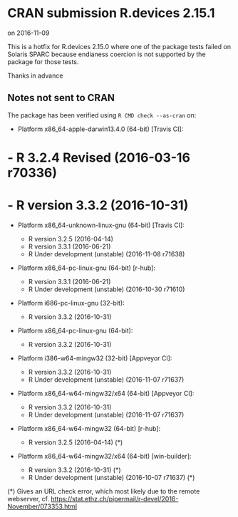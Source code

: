 # CRAN submission R.devices 2.15.1
on 2016-11-09

This is a hotfix for R.devices 2.15.0 where one of the package
tests failed on Solaris SPARC because endianess coercion is not
supported by the package for those tests.

Thanks in advance



## Notes not sent to CRAN
The package has been verified using `R CMD check --as-cran` on:

* Platform x86_64-apple-darwin13.4.0 (64-bit) [Travis CI]:
#  - R 3.2.4 Revised (2016-03-16 r70336)
#  - R version 3.3.2 (2016-10-31)
  
* Platform x86_64-unknown-linux-gnu (64-bit) [Travis CI]:
  - R version 3.2.5 (2016-04-14)
  - R version 3.3.1 (2016-06-21)
  - R Under development (unstable) (2016-11-08 r71638)
  
* Platform x86_64-pc-linux-gnu (64-bit) [r-hub]:
  - R version 3.3.1 (2016-06-21)
  - R Under development (unstable) (2016-10-30 r71610)

* Platform i686-pc-linux-gnu (32-bit):
  - R version 3.3.2 (2016-10-31)

* Platform x86_64-pc-linux-gnu (64-bit):
  - R version 3.3.2 (2016-10-31)

* Platform i386-w64-mingw32 (32-bit) [Appveyor CI]:
  - R version 3.3.2 (2016-10-31)
  - R Under development (unstable) (2016-11-07 r71637)

* Platform x86_64-w64-mingw32/x64 (64-bit) [Appveyor CI]:
  - R version 3.3.2 (2016-10-31)
  - R Under development (unstable) (2016-11-07 r71637)

* Platform x86_64-w64-mingw32 (64-bit) [r-hub]:
  - R version 3.2.5 (2016-04-14) (*)

* Platform x86_64-w64-mingw32/x64 (64-bit) [win-builder]:
  - R version 3.3.2 (2016-10-31) (*)
  - R Under development (unstable) (2016-10-07 r71637) (*)


(*) Gives an URL check error, which most likely due to the remote webserver,
    cf.  https://stat.ethz.ch/pipermail/r-devel/2016-November/073353.html
